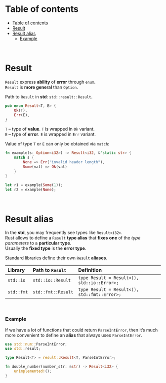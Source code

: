 # Table of contents
- [Table of contents](#table-of-contents)
- [Result](#result)
- [Result alias](#result-alias)
    - [Example](#example)

<br>

# Result
`Result` express **ability** of **error** through `enum`.<br>
`Result` is **more general** than `Option`. <br>

Path to `Result` in **std**: `std::result::Result`.<br>

```Rust
pub enum Result<T, E> {
    Ok(T),
    Err(E),
}
```

`T` – type of **value**. `T` is wrapped in `Ok` variant.<br>
`E` – type of **error**. `E` is wrapped in `Err` variant.<br>

Value of type `T` or `E` can only be obtained via `match`:
```Rust
fn example(s: Option<i32>) -> Result<i32, &'static str> {
    match s {
        None => Err("invalid header length"),
        Some(val) => Ok(val) 
    }
}

let r1 = example(Some(1));
let r2 = example(None);
```

<br>

# Result alias
In the **std**, you may frequently see types like `Result<i32>`.<br>
Rust allows to define a `Result` **type alias** that **fixes** **one** of the *type parameters* to a **particular type**.<br>
Usually the **fixed type** is the **error type**.<br>

Standard libraries define their own `Result` **aliases**.<br>

|**Library**|**Path to** `Result`|**Definition**|
|:----------|:---------------------|:-------------|
|`std::io`|`std::io::Result`|`type Result = Result<(), std::io::Error>;`|
|`std::fmt`|`std::fmt::Result`|`type Result = Result<(), std::fmt::Error>;`|

<br>

### Example
If we have a lot of functions that could return `ParseIntError`, then it’s much more convenient to define an **alias** that always uses `ParseIntError`.<br>

```Rust
use std::num::ParseIntError;
use std::result;

type Result<T> = result::Result<T, ParseIntError>;

fn double_number(number_str: &str) -> Result<i32> {
    unimplemented!();
}
```
